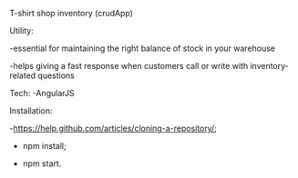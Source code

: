 T-shirt shop inventory (crudApp)

Utility:

-essential for maintaining the right balance of stock in your warehouse

-helps giving a fast response when customers call or write with inventory-related questions


Tech:
-AngularJS


Installation:

-https://help.github.com/articles/cloning-a-repository/;

- npm install;

- npm start.
